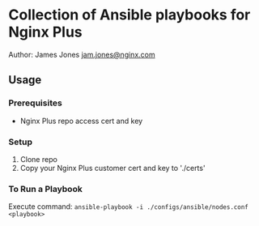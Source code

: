 # Collection of Ansible playbooks for Nginx Plus

Author: James Jones <jam.jones@nginx.com>

## Usage

### Prerequisites
- Nginx Plus repo access cert and key


### Setup
1. Clone repo
2. Copy your Nginx Plus customer cert and key to './certs'

### To Run a Playbook
  Execute command: `ansible-playbook -i ./configs/ansible/nodes.conf <playbook>`
